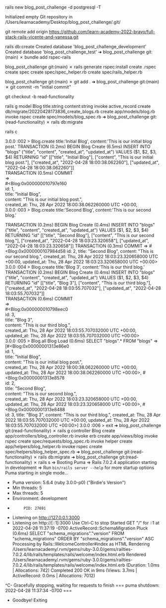 rails new blog_post_challenge -d postgresql -T

Initialized empty Git repository in /Users/learnacademy/Desktop/blog_post_challenge/.git/

git remote add origin https://github.com/learn-academy-2022-bravo/full-stack-rails-vicente-and-vanessa.git

rails db:create
Created database 'blog_post_challenge_development'
Created database 'blog_post_challenge_test'
➜  blog_post_challenge git:(main) ✗ bundle add rspec-rails

 blog_post_challenge git:(main) ✗ rails generate rspec:install
      create  .rspec
      create  spec
      create  spec/spec_helper.rb
      create  spec/rails_helper.rb

blog_post_challenge git:(main) ✗ git add .
➜  blog_post_challenge git:(main) ✗ git commit -m "initial commit"

git checkout -b read-functionality 

rails g model Blog title:string content:string
      invoke  active_record
      create    db/migrate/20220428173836_create_blogs.rb
      create    app/models/blog.rb
      invoke    rspec
      create      spec/models/blog_spec.rb
➜  blog_post_challenge git:(read-functionality) ✗ rails db:migrate

rails c

3.0.0 :002 > Blog.create title:'Initial Blog', content:'This is our initial blog
 post.'
  TRANSACTION (0.2ms)  BEGIN
  Blog Create (6.5ms)  INSERT INTO "blogs" ("title", "content", "created_at", "updated_at") VALUES ($1, $2, $3, $4) RETURNING "id"  [["title", "Initial Blog"], ["content", "This is our initial blog post."], ["created_at", "2022-04-28 18:00:38.062260"], ["updated_at", "2022-04-28 18:00:38.062260"]]                      
  TRANSACTION (0.5ms)  COMMIT                                                   
 =>                                                                             
#<Blog:0x000000010797e160                                                       
 id: 1,                                                                         
 title: "Initial Blog",                                                         
 content: "This is our initial blog post.",                                     
 created_at: Thu, 28 Apr 2022 18:00:38.062260000 UTC +00:00,                    
3.0.0 :003 > Blog.create title:'Second Blog', content:'This is our second blog.'

  TRANSACTION (0.2ms)  BEGIN
  Blog Create (0.4ms)  INSERT INTO "blogs" ("title", "content", "created_at", "updated_at") VALUES ($1, $2, $3, $4) RETURNING "id"  [["title", "Second Blog"], ["content", "This is our second blog."], ["created_at", "2022-04-28 18:03:23.320658"], ["updated_at", "2022-04-28 18:03:23.320658"]]                             
  TRANSACTION (0.3ms)  COMMIT                                                   
 =>                                                                             
#<Blog:0x0000000107984d58                                                       
 id: 2,                                                                         
 title: "Second Blog",                                                          
 content: "This is our second blog.",                                           
 created_at: Thu, 28 Apr 2022 18:03:23.320658000 UTC +00:00,                    
 updated_at: Thu, 28 Apr 2022 18:03:23.320658000 UTC +00:00>                    
3.0.0 :004 > Blog.create title:'Blog 3', content:'This is our third blog.'
  TRANSACTION (0.2ms)  BEGIN
  Blog Create (0.4ms)  INSERT INTO "blogs" ("title", "content", "created_at", "updated_at") VALUES ($1, $2, $3, $4) RETURNING "id"  [["title", "Blog 3"], ["content", "This is our third blog."], ["created_at", "2022-04-28 18:03:55.707032"], ["updated_at", "2022-04-28 18:03:55.707032"]]                                   
  TRANSACTION (0.6ms)  COMMIT                                                   
 =>                                                                             
#<Blog:0x000000010798eec0                                                       
 id: 3,                                                                         
 title: "Blog 3",                                                               
 content: "This is our third blog.",                                            
 created_at: Thu, 28 Apr 2022 18:03:55.707032000 UTC +00:00,                    
 updated_at: Thu, 28 Apr 2022 18:03:55.707032000 UTC +00:00>                    
3.0.0 :005 > Blog.all
  Blog Load (0.6ms)  SELECT "blogs".* FROM "blogs"
 =>                                                         
[#<Blog:0x00000001313e86e0                                  
  id: 1,                                                    
  title: "Initial Blog",                                    
  content: "This is our initial blog post.",                
  created_at: Thu, 28 Apr 2022 18:00:38.062260000 UTC +00:00,
  updated_at: Thu, 28 Apr 2022 18:00:38.062260000 UTC +00:00>,
 #<Blog:0x00000001313e8578                                  
  id: 2,                                                    
  title: "Second Blog",                                     
  content: "This is our second blog.",                      
  created_at: Thu, 28 Apr 2022 18:03:23.320658000 UTC +00:00,
  updated_at: Thu, 28 Apr 2022 18:03:23.320658000 UTC +00:00>,
 #<Blog:0x00000001313e8488                                  
  id: 3,
  title: "Blog 3",
  content: "This is our third blog.",
  created_at: Thu, 28 Apr 2022 18:03:55.707032000 UTC +00:00,
  updated_at: Thu, 28 Apr 2022 18:03:55.707032000 UTC +00:00>] 
3.0.0 :006 > exit
➜  blog_post_challenge git:(read-functionality) ✗ rails g controller Blog
      create  app/controllers/blog_controller.rb
      invoke  erb
      create    app/views/blog
      invoke  rspec
      create    spec/requests/blog_spec.rb
      invoke  helper
      create    app/helpers/blog_helper.rb
      invoke    rspec
      create      spec/helpers/blog_helper_spec.rb
➜  blog_post_challenge git:(read-functionality) ✗ rails db:migrate
➜  blog_post_challenge git:(read-functionality) ✗ rails s
=> Booting Puma
=> Rails 7.0.2.4 application starting in development 
=> Run `bin/rails server --help` for more startup options
Puma starting in single mode...
* Puma version: 5.6.4 (ruby 3.0.0-p0) ("Birdie's Version")
*  Min threads: 5
*  Max threads: 5
*  Environment: development
*          PID: 27691
* Listening on http://127.0.0.1:3000
* Listening on http://[::1]:3000
Use Ctrl-C to stop
Started GET "/" for ::1 at 2022-04-28 11:37:19 -0700
  ActiveRecord::SchemaMigration Pluck (0.6ms)  SELECT "schema_migrations"."version" FROM "schema_migrations" ORDER BY "schema_migrations"."version" ASC
Processing by Rails::WelcomeController#index as HTML
  Rendering /Users/learnacademy/.rvm/gems/ruby-3.0.0/gems/railties-7.0.2.4/lib/rails/templates/rails/welcome/index.html.erb
  Rendered /Users/learnacademy/.rvm/gems/ruby-3.0.0/gems/railties-7.0.2.4/lib/rails/templates/rails/welcome/index.html.erb (Duration: 1.0ms | Allocations: 742)
Completed 200 OK in 9ms (Views: 3.7ms | ActiveRecord: 0.0ms | Allocations: 7012)


^C- Gracefully stopping, waiting for requests to finish
=== puma shutdown: 2022-04-28 11:37:34 -0700 ===
- Goodbye!
Exiting
